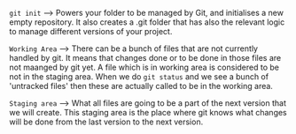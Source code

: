 `git init` --> Powers your folder to be managed by Git, and initialises a new empty repository. It also creates a .git folder that has also the relevant logic to manage different versions of your project.

`Working Area` --> There can be a bunch of files that are not currently handled by git. It means that changes done or to be done in those files are not maanged by git yet. A file which is in working area is considered to be not in the staging area. When we do `git status` and we see a bunch of 'untracked files' then these are actually called to be in the working area.

`Staging area` --> What all files are going to be a part of the next version that we will create. This staging area is the place where git knows what changes will be done from the last version to the next version.

